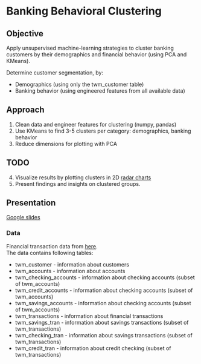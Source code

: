 # Banking Behavioral Clustering
## Objective
Apply unsupervised machine-learning strategies to cluster banking customers by their demographics and financial behavior (using PCA and KMeans).

Determine customer segmentation, by:
* Demographics (using only the twm_customer table)
* Banking behavior (using engineered features from all available data)

## Approach
1. Clean data and engineer features for clustering (numpy, pandas)
2. Use KMeans to find 3-5 clusters per category: demographics, banking behavior
3. Reduce dimensions for plotting with PCA

## TODO
4. Visualize results by plotting clusters in 2D [radar charts](https://plotly.com/python/radar-chart/)
5. Present findings and insights on clustered groups.

## Presentation
[Google slides](https://docs.google.com/presentation/d/19D559JDVh5IqeVuzNknaPqQkCcj6hw84c4W7uXWR43A/edit?usp=sharing)

### Data
Financial transaction data from [here](https://drive.google.com/file/d/1zAjnf936aHkwVCq_BmA47p4lpRjyRzMf/view?usp=sharing).\
The data contains following tables:

- twm_customer - information about customers
- twm_accounts - information about accounts
- twm_checking_accounts - information about checking accounts (subset of twm_accounts)
- twm_credit_accounts - information about checking accounts (subset of twm_accounts)
- twm_savings_accounts - information about checking accounts (subset of twm_accounts)
- twm_transactions - information about financial transactions
- twm_savings_tran - information about savings transactions (subset of twm_transactions)
- twm_checking_tran - information about savings transactions (subset of twm_transactions)
- twm_credit_tran - information about credit checking (subset of twm_transactions)
